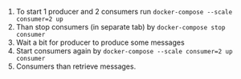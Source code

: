 1. To start 1 producer and 2 consumers run `docker-compose --scale consumer=2 up`
2. Than stop consumers (in separate tab) by `docker-compose stop consumer`
3. Wait a bit for producer to produce some messages
4. Start consumers again by `docker-compose --scale consumer=2 up consumer`
5. Consumers than retrieve messages.

